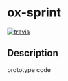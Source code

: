 # ox-sprint


[![travis](https://travis-ci.org/m1yag1/ox-sprint.svg?branch=master)](https://travis-ci.org/m1yag1/ox-sprint)

## Description

prototype code

